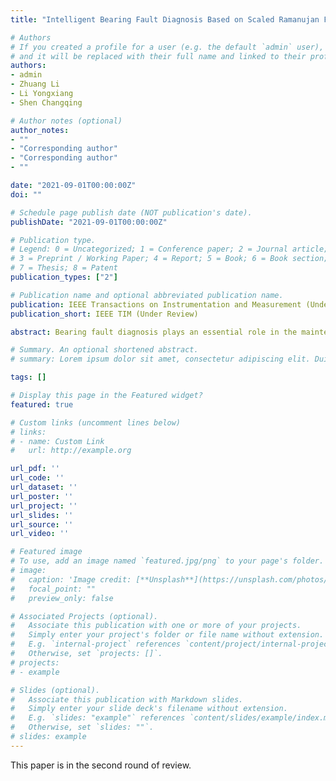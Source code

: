```yaml
---
title: "Intelligent Bearing Fault Diagnosis Based on Scaled Ramanujan Filter Banks in Noisy Environments"

# Authors
# If you created a profile for a user (e.g. the default `admin` user), write the username (folder name) here 
# and it will be replaced with their full name and linked to their profile.
authors:
- admin
- Zhuang Li
- Li Yongxiang
- Shen Changqing

# Author notes (optional)
author_notes:
- ""
- "Corresponding author"
- "Corresponding author"
- ""

date: "2021-09-01T00:00:00Z"
doi: ""

# Schedule page publish date (NOT publication's date).
publishDate: "2021-09-01T00:00:00Z"

# Publication type.
# Legend: 0 = Uncategorized; 1 = Conference paper; 2 = Journal article;
# 3 = Preprint / Working Paper; 4 = Report; 5 = Book; 6 = Book section;
# 7 = Thesis; 8 = Patent
publication_types: ["2"]

# Publication name and optional abbreviated publication name.
publication: IEEE Transactions on Instrumentation and Measurement (Under Review)
publication_short: IEEE TIM (Under Review)

abstract: Bearing fault diagnosis plays an essential role in the maintenance of rotating machines in industries. Challenges posed in developing an effective and robust bearing fault diagnosis method include the essential complexity of vibration data and the external interference caused by the data collection. This study develops an intelligent data-driven method for bearing fault diagnosis in noisy environments, consisting of the feature transformation of vibration data and fault recognition based on transformed features. Firstly, an extension of the Ramanujan filter banks (RFB) method, Scaled-RFB, is introduced to suppress the noises and convert original time series vibration data into representative RGB images. Next, a strip convolutional neural network (Strip-CNN) is developed with strip convolution to recognize the health condition of bearings based on the obtained RGB images. Two vibration datasets collected from Soochow University and a public data source are utilized to validate the effectiveness and robustness of the proposed method individually. Six levels of Gaussian noises are separately added into the two datasets to further demonstrate the performance of the proposed method in noisy environments. Compared with six benchmarking methods, the proposed method can achieve the best performance on bearing fault diagnosis in most scenarios and shows promising performance on datasets with a higher noise level. When the signal-noise ratio (SNR) is -10 dB, the average Precision, Recall, and F1 scores of the proposed method on both datasets are at least 51.79%, 52.49%, and 52.47% higher than benchmarking methods, respectively. 

# Summary. An optional shortened abstract.
# summary: Lorem ipsum dolor sit amet, consectetur adipiscing elit. Duis posuere tellus ac convallis placerat. Proin tincidunt magna sed ex sollicitudin condimentum.

tags: []

# Display this page in the Featured widget?
featured: true

# Custom links (uncomment lines below)
# links:
# - name: Custom Link
#   url: http://example.org

url_pdf: ''
url_code: ''
url_dataset: ''
url_poster: ''
url_project: ''
url_slides: ''
url_source: ''
url_video: ''

# Featured image
# To use, add an image named `featured.jpg/png` to your page's folder. 
# image:
#   caption: 'Image credit: [**Unsplash**](https://unsplash.com/photos/pLCdAaMFLTE)'
#   focal_point: ""
#   preview_only: false

# Associated Projects (optional).
#   Associate this publication with one or more of your projects.
#   Simply enter your project's folder or file name without extension.
#   E.g. `internal-project` references `content/project/internal-project/index.md`.
#   Otherwise, set `projects: []`.
# projects:
# - example

# Slides (optional).
#   Associate this publication with Markdown slides.
#   Simply enter your slide deck's filename without extension.
#   E.g. `slides: "example"` references `content/slides/example/index.md`.
#   Otherwise, set `slides: ""`.
# slides: example
---
```


This paper is in the second round of review.
